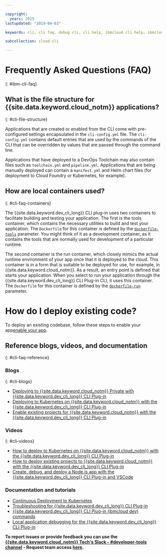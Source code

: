 ```yaml
---

copyright:
  years: 2019
lastupdated: "2019-04-03"

keywords: cli, cli faq, debug cli, cli help, ibmcloud cli help, ibmcloud help

subcollection: cloud-cli

---
```


# Frequently Asked Questions (FAQ)
{: #ibm-cli-faq}

## What is the file structure for {{site.data.keyword.cloud_notm}} applications?
{: #cli-file-structure}

Applications that are created or enabled from the CLI come with pre-configured settings encapsulated in the `cli-config.yml` file. The `cli-config.yml` contains default entries that are used by the commands of the CLI that can be overridden by values that are passed through the command line.

Applications that have deployed to a DevOps Toolchain may also contain files such as `toolchain.yml` and `pipeline.yml`. Applications that are being manually deployed can contain a `manifest.yml` and Helm chart files (for deployment to Cloud Foundry or Kubernetes, for example).

## How are local containers used?
{: #cli-faq-containers}

The {{site.data.keyword.dev_cli_long}} CLI plug-in uses two containers to facilitate building and testing your application. The first is the tools container, which contains the necessary utilities to build and test your application. The `Dockerfile` for this container is defined by the [`dockerfile-tools`](/docs/cli/idt?topic=cloud-cli-idt-cli#command-parameters) parameter. You might think of it as a development container, as it contains the tools that are normally used for development of a particular runtime.

The second container is the run container, which closely mimics the actual runtime environment of your app once that it is deployed to the cloud. This container is in a form that is suitable to be deployed for use, for example, in {{site.data.keyword.cloud_notm}}. As a result, an entry point is defined that starts your application. When you select to run your application through the {{site.data.keyword.dev_cli_long}} CLI Plug-in CLI, it uses this container. The `Dockerfile` for this container is defined by the [`dockerfile-run`](/docs/cli/idt?topic=cloud-cli-idt-cli#run) parameter.

# How do I deploy existing code?
To deploy an existing codebase, follow these steps to enable your app[enable your app](/docs/apps?topic=creating-apps-create-deploy-app-cli#byoc-cli).

## Reference blogs, videos, and documentation
{: #cli-faq-reference}

### Blogs
{: #cli-blogs}

- [Deploying to {{site.data.keyword.cloud_notm}} Private with {{site.data.keyword.dev_cli_long}} CLI Plug-in](https://www.ibm.com/blogs/bluemix/2018/05/deploying-to-ibm-cloud-private-2-1-0-2-with-ibm-cloud-developer-tools-cli/)
- [Deploying to Kubernetes on {{site.data.keyword.cloud_notm}} with the {{site.data.keyword.dev_cli_long}} CLI Plug-in](https://www.ibm.com/blogs/bluemix/2017/09/deploying-kubernetes-ibm-cloud-ibm-cloud-developer-tools-cli/)
- [Enable existing projects for {{site.data.keyword.cloud_notm}} with the {{site.data.keyword.dev_cli_long}} CLI Plug-in](https://www.ibm.com/blogs/bluemix/2017/09/enable-existing-projects-ibm-cloud-ibm-cloud-developer-tools-cli/)

### Videos
{: #cli-videos}

- [How to deploy to Kubernetes on {{site.data.keyword.cloud_notm}} with the {{site.data.keyword.dev_cli_long}} CLI Plug-in](https://youtu.be/mh_XBn_eV_8)
- [How to deploy existing projects to {{site.data.keyword.cloud_notm}} with the {{site.data.keyword.dev_cli_long}} CLI Plug-in](https://youtu.be/-NP5ZEZE1dY)
- [Create, debug, and deploy a Node.js app with the {{site.data.keyword.dev_cli_long}} CLI Plug-in and VSCode](https://youtu.be/z-ByHuI41dU)

### Documentation and tutorials
- [Continuous Deployment to Kubernetes](/docs/tutorials?topic=solution-tutorials-continuous-deployment-to-kubernetes)
- [Troubleshooting for {{site.data.keyword.dev_cli_long}} CLI Plug-in](/docs/cli?topic=cloud-cli-troubleshoot)
- [{{site.data.keyword.dev_cli_long}} CLI Plug-in (ibmcloud dev) commands](/docs/cli/idt?topic=cloud-cli-idt-cli)
- [Local application debugging for the {{site.data.keyword.dev_cli_long}} CLI Plug-in](/docs/cli/idt?topic=cloud-cli-local-debug)

**To report issues or provide feedback you can use the [{{site.data.keyword.cloud_notm}} Tech's Slack - #developer-tools channel](https://ibm-cloud-tech.slack.com) - Request team access [here](https://slack-invite-ibm-cloud-tech.mybluemix.net/).**
